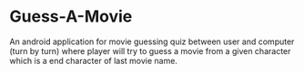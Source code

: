 # Guess-A-Movie
An android application for movie guessing quiz between user and computer (turn by turn) where player will try to guess a movie from a given character which is a end character of last movie name.
